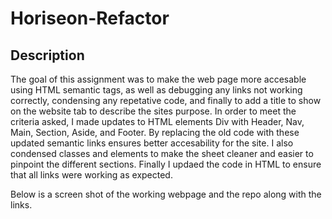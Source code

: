 # Horiseon-Refactor

## Description
The goal of this assignment was to make the web page more accesable using HTML semantic tags, as well as debugging any links not working correctly, condensing any repetative code, and finally to add a title to show on the website tab to describe the sites purpose. In order to meet the criteria asked, I made updates to HTML elements Div with Header, Nav, Main, Section, Aside, and Footer. By replacing the old code with these updated semantic links ensures better accesability for the site. I also condensed classes and elements to make the sheet cleaner and easier to pinpoint the different sections. Finally I updaed the code in HTML to ensure that all links were working as expected.

Below is a screen shot of the working webpage and the repo along with the links.
